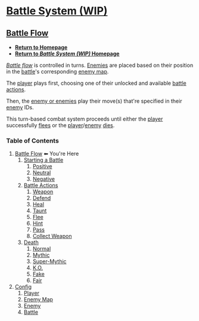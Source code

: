 # [Battle System (WIP)](https://javascriptlearner815.github.io/ka-projects/battle-system-wip/)

## [Battle Flow](https://javascriptlearner815.github.io/ka-proejcts/battle-system-wip/battle-flow/)

- **[Return to Homepage](https://javascriptlearner815.github.io/ka-projects/)**
- **[Return to *Battle System (WIP)* Homepage](https://javascriptlearner815.github.io/ka-projects/battle-system-wip/)**

*[Battle flow](https://javascriptlearner815.github.io/ka-projects/battle-system-wip/battle-flow/)* is controlled in turns. [Enemies](https://javascriptlearner815.github.io/ka-projects/battle-system-wip/config/enemy/) are placed based on their position
in the [battle](https://javascriptlearner815.github.io/ka-projects/battle-system-wip/config/battle/)'s corresponding [enemy map](https://javascriptlearner815.github.io/ka-projects/battle-system-wip/config/enemy-map/).

The [player](https://javascriptlearner815.github.io/ka-projects/battle-system-wip/config/player/) plays first, choosing one of their unlocked and available [battle actions](https://javascriptlearner815.github.io/ka-projects/battle-system-wip/battle-flow/battle-actions/).

Then, the [enemy or enemies](https://javascriptlearner815.github.io/ka-projects/battle-system-wip/config/enemy/) play their move(s) that're specified in their [enemy](https://javascriptlearner815.github.io/ka-projects/battle-system-wip/config/enemy/) IDs.

This turn-based combat system proceeds until either the [player](https://javascriptlearner815.github.io/ka-projects/battle-system-wip/config/player/) successfully [flees](https://javascriptlearner815.github.io/ka-projects/battle-system-wip/battle-flow/battle-actions/flee) or the [player](https://javascriptlearner815.github.io/ka-projects/battle-system-wip/config/player/)/[enemy](https://javascriptlearner815.github.io/ka-projects/battle-system-wip/config/enemy/) [dies](https://javascriptlearner815.github.io/ka-projects/battle-system-wip/battle-flow/death/).

### Table of Contents

1. [Battle Flow](https://javascriptlearner815.github.io/ka-projects/battle-system-wip/battle-flow/) ⬅ You're Here
    1. [Starting a Battle](https://javascriptlearner815.github.io/ka-projects/battle-system-wip/battle-flow/starting-a-battle/)
        1. [Positive](https://javascriptlearner815.github.io/ka-projects/battle-system-wip/battle-flow/starting-a-battle/positive)
        1. [Neutral](https://javascriptlearner815.github.io/ka-projects/battle-system-wip/battle-flow/starting-a-battle/neutral)
        1. [Negative](https://javascriptlearner815.github.io/ka-projects/battle-system-wip/battle-flow/starting-a-battle/negative)
    1. [Battle Actions](https://javascriptlearner815.github.io/ka-projects/battle-system-wip/battle-flow/battle-actions/)
        1. [Weapon](https://javascriptlearner815.github.io/ka-projects/battle-system-wip/battle-flow/battle-actions/weapon)
        1. [Defend](https://javascriptlearner815.github.io/ka-projects/battle-system-wip/battle-flow/battle-actions/defend)
        1. [Heal](https://javascriptlearner815.github.io/ka-projects/battle-system-wip/battle-flow/battle-actions/heal)
        1. [Taunt](https://javascriptlearner815.github.io/ka-projects/battle-system-wip/battle-flow/battle-actions/taunt)
        1. [Flee](https://javascriptlearner815.github.io/ka-projects/battle-system-wip/battle-flow/battle-actions/flee)
        1. [Hint](https://javascriptlearner815.github.io/ka-projects/battle-system-wip/battle-flow/battle-actions/hint)
        1. [Pass](https://javascriptlearner815.github.io/ka-projects/battle-system-wip/battle-flow/battle-actions/pass)
        1. [Collect Weapon](https://javascriptlearner815.github.io/ka-projects/battle-system-wip/battle-flow/battle-actions/collect-weapon)
    1. [Death](https://javascriptlearner815.github.io/ka-projects/battle-system-wip/battle-flow/death/)
        1. [Normal](https://javascriptlearner815.github.io/ka-projects/battle-system-wip/battle-flow/death/normal)
        1. [Mythic](https://javascriptlearner815.github.io/ka-projects/battle-system-wip/battle-flow/death/mythic)
        1. [Super-Mythic](https://javascriptlearner815.github.io/ka-projects/battle-system-wip/battle-flow/death/super-mythic)
        1. [K.O.](https://javascriptlearner815.github.io/ka-projects/battle-system-wip/battle-flow/death/ko)
        1. [Fake](https://javascriptlearner815.github.io/ka-projects/battle-system-wip/battle-flow/death/fake)
        1. [Fair](https://javascriptlearner815.github.io/ka-projects/battle-system-wip/battle-flow/death/fair)
1. [Config](https://javascriptlearner815.github.io/ka-projects/battle-system-wip/config/)
    1. [Player](https://javascriptlearner815.github.io/ka-projects/battle-system-wip/config/player/)
    1. [Enemy Map](https://javascriptlearner815.github.io/ka-projects/battle-system-wip/config/enemy-map/)
    1. [Enemy](https://javascriptlearner815.github.io/ka-projects/battle-system-wip/config/enemy/)
    1. [Battle](https://javascriptlearner815.github.io/ka-projects/battle-system-wip/config/battle/)

